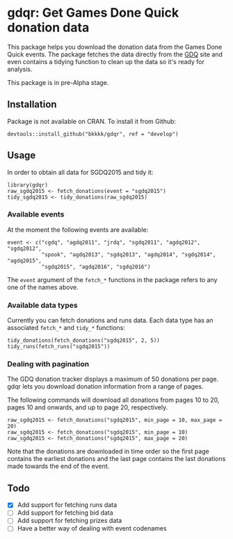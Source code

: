 # gdqr: Get Games Done Quick donation data

This package helps you download the donation data from the Games Done Quick events. The package
fetches the data directly from the [GDQ](http://gamesdonequick.com/) site and even contains a tidying
function to clean up the data so it's ready for analysis.

This package is in pre-Alpha stage.

## Installation

Package is not available on CRAN. To install it from Github:

    devtools::install_github("bkkkk/gdqr", ref = "develop")

## Usage

In order to obtain all data for SGDQ2015 and tidy it:

    library(gdqr)
    raw_sgdq2015 <- fetch_donations(event = "sgdq2015")
    tidy_sgdq2015 <- tidy_donations(raw_sgdq2015)

### Available events

At the moment the following events are available:

    event <- c("cgdq", "agdq2011", "jrdq", "sgdq2011", "agdq2012", "sgdq2012",
               "spook", "agdq2013", "sgdq2013", "agdq2014", "sgdq2014", "agdq2015",
               "sgdq2015", "agdq2016", "sgdq2016")

The `event` argument of the `fetch_*` functions in the package refers to any one of the names above.

### Available data types

Currently you can fetch donations and runs data. Each data type has an associated `fetch_*` and `tidy_*` functions:

    tidy_donations(fetch_donations("sgdq2015", 2, 5))
    tidy_runs(fetch_runs("sgdq2015"))

### Dealing with pagination

The GDQ donation tracker displays a maximum of 50 donations per page. gdqr lets you download donation information from a range of pages.

The following commands will download all donations from pages 10 to 20, pages 10 and onwards, and up to page 20, respectively. 

    raw_sgdq2015 <- fetch_donations("sgdq2015", min_page = 10, max_page = 20)
    raw_sgdq2015 <- fetch_donations("sgdq2015", min_page = 10)
    raw_sgdq2015 <- fetch_donations("sgdq2015", max_page = 20)

Note that the donations are downloaded in time order so the first page contains the earliest donations and the last page contains the last donations made towards the end of the event.

## Todo

* [x] Add support for fetching runs data
* [ ] Add support for fetching bid data
* [ ] Add support for fetching prizes data
* [ ] Have a better way of dealing with event codenames
